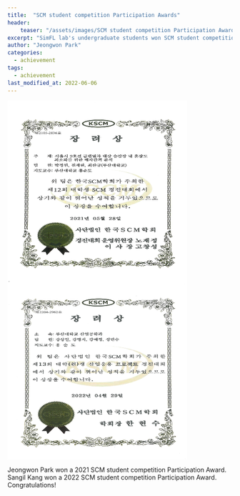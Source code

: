 ```yaml
---
title:  "SCM student competition Participation Awards"
header:
    teaser: "/assets/images/SCM student competition Participation Award - Jeongwon Park.jpg"
excerpt: "SimFL lab's undergraduate students won SCM student competition Participation Awards."
author: "Jeongwon Park"
categories:
  - achievement
tags:
  - achievement
last_modified_at: 2022-06-06
---
```

<img align="center" width="400" height="400" style="border: 1px solid white" src="/assets/images/SCM student competition Participation Award - Jeongwon Park.jpg">
<img align="center" width="400" height="400" style="border: 1px solid white" src="/assets/images/SCM student competition Participation Award - Sangil Kang.jpg">

Jeongwon Park won a 2021 SCM student competition Participation Award.
Sangil Kang won a 2022 SCM student competition Participation Award.
Congratulations!
